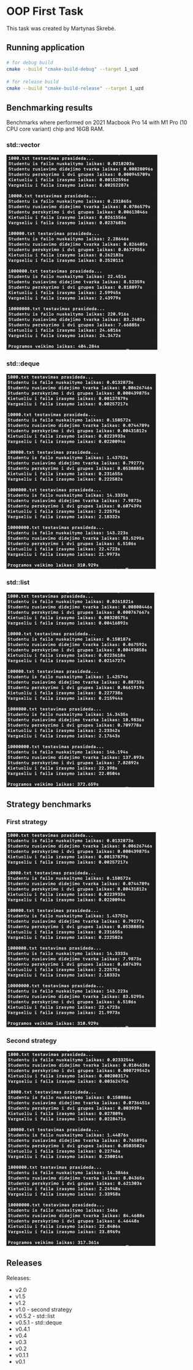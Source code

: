 # OOP First Task

This task was created by Martynas Skrebė.

## Running application

```bash
# for debug build
cmake --build "cmake-build-debug" --target 1_uzd

# for release build
cmake --build "cmake-build-release" --target 1_uzd
```

## Benchmarking results

Benchmarks where performed on 2021 Macbook Pro 14 with M1 Pro (10 CPU core variant) chip and 16GB RAM.

### std::vector
![std::vector](benchmarks/benchmark-vector.png?raw=true "std::vector")

### std::deque
![std::deque](benchmarks/benchmark-deque.png?raw=true "std::deque")

### std::list
![std::list](benchmarks/benchmark-list.png?raw=true "std::list")

## Strategy benchmarks

### First strategy
![First strategy](benchmarks/benchmark-first-strategy.png?raw=true "First strategy")

### Second strategy
![Second strategy](benchmarks/benchmark-second-strategy.png?raw=true "Second strategy")

## Releases

Releases:
  - v2.0
  - v1.5
  - v1.2
  - v1.0 - second strategy
  - v0.5.2 - std::list
  - v0.5.1 - std::deque
  - v0.4.1
  - v0.4
  - v0.3
  - v0.2
  - v0.1.1
  - v0.1